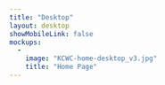 ```yaml
---
title: "Desktop"
layout: desktop
showMobileLink: false
mockups:
  -
    image: "KCWC-home-desktop_v3.jpg"
    title: "Home Page"
---
```

